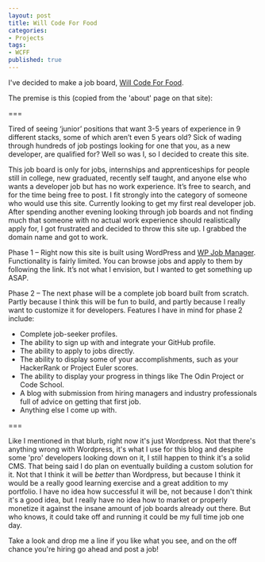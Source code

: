 ```yaml
---
layout: post
title: Will Code For Food
categories:
- Projects
tags:
- WCFF
published: true
---
```

I've decided to make a job board, <a href="http://willcodeforfood.io/" target="_blank">Will Code For Food</a>.

The premise is this (copied from the 'about' page on that site):

===

Tired of seeing ‘junior’ positions that want 3-5 years of experience in 9 different stacks, some of which aren’t even 5 years old? Sick of wading through hundreds of job postings looking for one that you, as a new developer, are qualified for? Well so was I, so I decided to create this site.

This job board is only for jobs, internships and apprenticeships for people still in college, new graduated, recently self taught, and anyone else who wants a developer job but has no work experience. It’s free to search, and for the time being free to post. I fit strongly into the category of someone who would use this site. Currently looking to get my first real developer job. After spending another evening looking through job boards and not finding much that someone with no actual work experience should realistically apply for, I got frustrated and decided to throw this site up. I grabbed the domain name and got to work.

Phase 1 – Right now this site is built using WordPress and <a href="http://www.wpjobmanager.com/" target="_blank">WP Job Manager</a>. Functionality is fairly limited. You can browse jobs and apply to them by following the link. It’s not what I envision, but I wanted to get something up ASAP.

Phase 2 – The next phase will be a complete job board built from scratch. Partly because I think this will be fun to build, and partly because I really want to customize it for developers. Features I have in mind for phase 2 include:

<ul>
  <li>Complete job-seeker profiles.</li>
  <li>The ability to sign up with and integrate your GitHub profile.</li>
  <li>The ability to apply to jobs directly.</li>
  <li>The ability to display some of your accomplishments, such as your HackerRank or Project Euler scores.</li>
  <li>The ability to display your progress in things like The Odin Project or Code School.</li>
  <li>A blog with submission from hiring managers and industry professionals full of advice on getting that first job.</li>
  <li>Anything else I come up with.</li>
</ul>

===

Like I mentioned in that blurb, right now it's just Wordpress. Not that there's anything wrong with Wordpress, it's what I use for this blog and despite some 'pro' developers looking down on it, I still happen to think it's a solid CMS. That being said I do plan on eventually building a custom solution for it. Not that I think it will be <em>better</em> than Wordpress, but because I think it would be a really good learning exercise and a great addition to my portfolio. I have no idea how successful it will be, not because I don't think it's a good idea, but I really have no idea how to market or properly monetize it against the insane amount of job boards already out there. But who knows, it could take off and running it could be my full time job one day.

Take a look and drop me a line if you like what you see, and on the off chance you're hiring go ahead and post a job!
